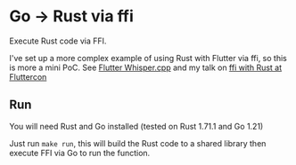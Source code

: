 # Go -> Rust via ffi 

Execute Rust code via FFI. 

I've set up a more complex example of using Rust with Flutter via ffi, so this is more a mini PoC. See [Flutter Whisper.cpp](https://github.com/lyledean1/flutter_whisper.cpp) and my talk on [ffi with Rust at Fluttercon](https://www.droidcon.com/2023/08/07/supercharging-your-flutter-apps-with-rust/)

## Run 

You will need Rust and Go installed (tested on Rust 1.71.1 and Go 1.21)

Just run `make run`, this will build the Rust code to a shared library then execute FFI via Go to run the function.
